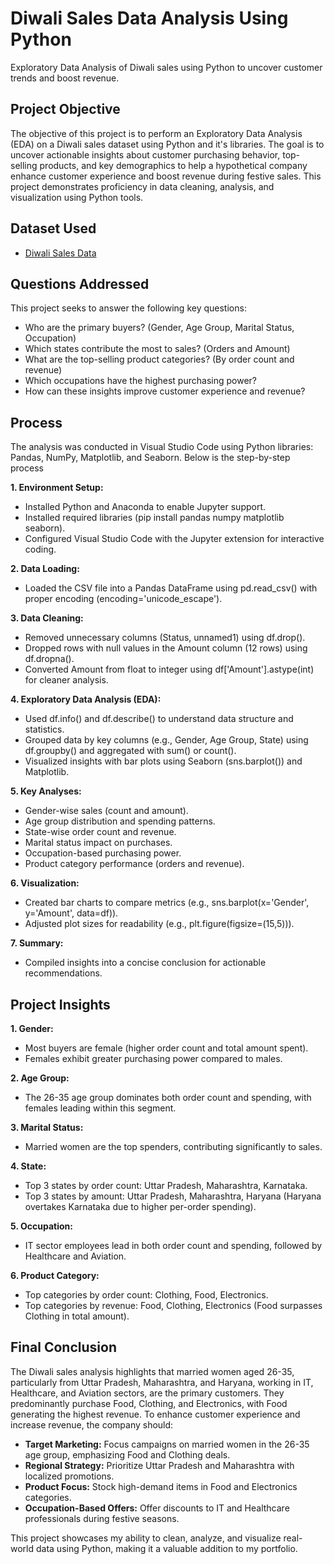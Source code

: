 # Diwali Sales Data Analysis Using Python
Exploratory Data Analysis of Diwali sales using Python to uncover customer trends and boost revenue.

## Project Objective
The objective of this project is to perform an Exploratory Data Analysis (EDA) on a Diwali sales dataset using Python and it's libraries. The goal is to uncover actionable insights about customer purchasing behavior, top-selling products, and key demographics to help a hypothetical company enhance customer experience and boost revenue during festive sales. This project demonstrates proficiency in data cleaning, analysis, and visualization using Python tools.

## Dataset Used
- <a href = "https://github.com/alina-khan-1/Data-Analysis-python/blob/main/Diwali%20Sales%20Data.csv">Diwali Sales Data</a>

## Questions Addressed
This project seeks to answer the following key questions:

- Who are the primary buyers? (Gender, Age Group, Marital Status, Occupation)
- Which states contribute the most to sales? (Orders and Amount)
- What are the top-selling product categories? (By order count and revenue)
- Which occupations have the highest purchasing power?
- How can these insights improve customer experience and revenue?

## Process
The analysis was conducted in Visual Studio Code using Python libraries: Pandas, NumPy, Matplotlib, and Seaborn. Below is the step-by-step process

**1. Environment Setup:**
- Installed Python and Anaconda to enable Jupyter support.
- Installed required libraries (pip install pandas numpy matplotlib seaborn).
- Configured Visual Studio Code with the Jupyter extension for interactive coding.

**2. Data Loading:**
- Loaded the CSV file into a Pandas DataFrame using pd.read_csv() with proper encoding (encoding='unicode_escape').

**3. Data Cleaning:**
- Removed unnecessary columns (Status, unnamed1) using df.drop().
- Dropped rows with null values in the Amount column (12 rows) using df.dropna().
- Converted Amount from float to integer using df['Amount'].astype(int) for cleaner analysis.

**4. Exploratory Data Analysis (EDA):**
- Used df.info() and df.describe() to understand data structure and statistics.
- Grouped data by key columns (e.g., Gender, Age Group, State) using df.groupby() and aggregated with sum() or count().
- Visualized insights with bar plots using Seaborn (sns.barplot()) and Matplotlib.

**5. Key Analyses:**
- Gender-wise sales (count and amount).
- Age group distribution and spending patterns.
- State-wise order count and revenue.
- Marital status impact on purchases.
- Occupation-based purchasing power.
- Product category performance (orders and revenue).

**6. Visualization:**
- Created bar charts to compare metrics (e.g., sns.barplot(x='Gender', y='Amount', data=df)).
- Adjusted plot sizes for readability (e.g., plt.figure(figsize=(15,5))).
  
**7. Summary:**
- Compiled insights into a concise conclusion for actionable recommendations.

## Project Insights

**1. Gender:**
- Most buyers are female (higher order count and total amount spent).
- Females exhibit greater purchasing power compared to males.
  
**2. Age Group:**
- The 26-35 age group dominates both order count and spending, with females leading within this segment.

**3. Marital Status:**
- Married women are the top spenders, contributing significantly to sales.
  
**4. State:**
- Top 3 states by order count: Uttar Pradesh, Maharashtra, Karnataka.
- Top 3 states by amount: Uttar Pradesh, Maharashtra, Haryana (Haryana overtakes Karnataka due to higher per-order spending).
  
**5. Occupation:**
- IT sector employees lead in both order count and spending, followed by Healthcare and Aviation.
  
**6. Product Category:**
- Top categories by order count: Clothing, Food, Electronics.
- Top categories by revenue: Food, Clothing, Electronics (Food surpasses Clothing in total amount).

## Final Conclusion
The Diwali sales analysis highlights that married women aged 26-35, particularly from Uttar Pradesh, Maharashtra, and Haryana, working in IT, Healthcare, and Aviation sectors, are the primary customers. They predominantly purchase Food, Clothing, and Electronics, with Food generating the highest revenue. To enhance customer experience and increase revenue, the company should:

- **Target Marketing:** Focus campaigns on married women in the 26-35 age group, emphasizing Food and Clothing deals.
- **Regional Strategy:** Prioritize Uttar Pradesh and Maharashtra with localized promotions.
- **Product Focus:** Stock high-demand items in Food and Electronics categories.
- **Occupation-Based Offers:** Offer discounts to IT and Healthcare professionals during festive seasons.
  
This project showcases my ability to clean, analyze, and visualize real-world data using Python, making it a valuable addition to my portfolio.
